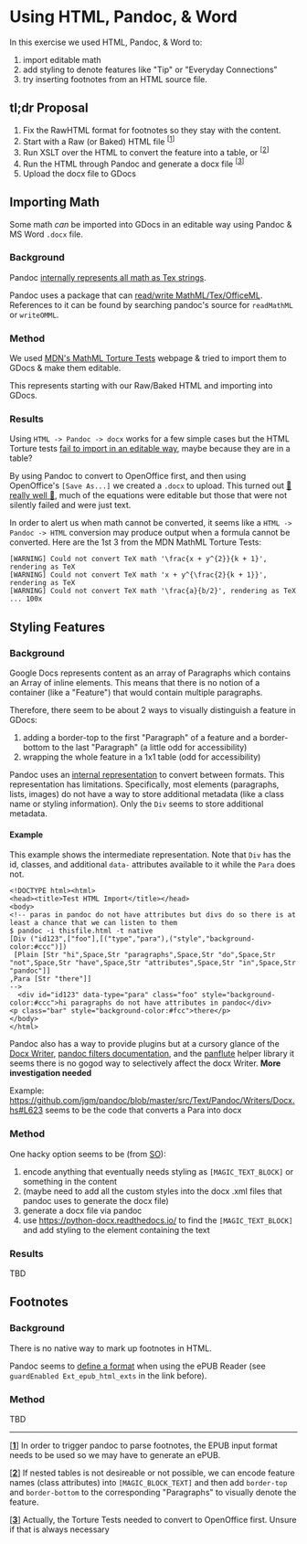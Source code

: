 # Using HTML, Pandoc, & Word

In this exercise we used HTML, Pandoc, & Word to:

1. import editable math
1. add styling to denote features like "Tip" or "Everyday Connections"
1. try inserting footnotes from an HTML source file.


## tl;dr Proposal

1. Fix the RawHTML format for footnotes so they stay with the content.
1. Start with a Raw (or Baked) HTML file <sup id="a1">[[1](#f1)]</sup>
1. Run XSLT over the HTML to convert the feature into a table, or <sup id="a2">[[2](#f2)]</sup>
1. Run the HTML through Pandoc and generate a docx file <sup id="a3">[[3](#f3)]</sup>
1. Upload the docx file to GDocs


## Importing Math

Some math _can_ be imported into GDocs in an editable way using Pandoc & MS Word `.docx` file.

### Background

Pandoc [internally represents all math as Tex strings](https://hackage.haskell.org/package/pandoc-types-1.20/docs/Text-Pandoc-Definition.html#t:Inline).

Pandoc uses a package that can [read/write MathML/Tex/OfficeML](https://github.com/jgm/texmath/blob/master/src/Text/TeXMath.hs). References to it can be found by searching pandoc's source for `readMathML` or `writeOMML`.

### Method

We used [MDN's MathML Torture Tests](https://mdn.mozillademos.org/en-US/docs/Mozilla/MathML_Project/MathML_Torture_Test$samples/MathML_Torture_Test?revision=1506691) webpage & tried to import them to GDocs & make them editable.

This represents starting with our Raw/Baked HTML and importing into GDocs.

### Results

Using `HTML -> Pandoc -> docx` works for a few simple cases but the HTML Torture tests [fail to import in an editable way](https://drive.google.com/drive/u/0/folders/1FKMDFvOCqhHNlaDdgX0uKUmkl2njVk3V), maybe because they are in a table?

By using Pandoc to convert to OpenOffice first, and then using OpenOffice's `[Save As...]` we created a `.docx` to upload. This turned out [:tada: really well :tada:](https://docs.google.com/document/d/1Fa85Hkwt-zLoyc8a1esbgkRQy4PP30IH/edit), much of the equations were editable but those that were not silently failed and were just text.

In order to alert us when math cannot be converted, it seems like a `HTML -> Pandoc -> HTML` conversion may produce output when a formula cannot be converted. Here are the 1st 3 from the MDN MathML Torture Tests:

```
[WARNING] Could not convert TeX math '\frac{x + y^{2}}{k + 1}', rendering as TeX
[WARNING] Could not convert TeX math 'x + y^{\frac{2}{k + 1}}', rendering as TeX
[WARNING] Could not convert TeX math '\frac{a}{b/2}', rendering as TeX
... 100x
```


## Styling Features


### Background

Google Docs represents content as an array of Paragraphs which contains an Array of inline elements.
This means that there is no notion of a container (like a "Feature") that would contain multiple paragraphs.

Therefore, there seem to be about 2 ways to visually distinguish a feature in GDocs:

1. adding a border-top to the first "Paragraph" of a feature and a border-bottom to the last "Paragraph" (a little odd for accessibility)
1. wrapping the whole feature in a 1x1 table (odd for accessibility)


Pandoc uses an [internal representation](https://hackage.haskell.org/package/pandoc-types-1.20/docs/Text-Pandoc-Definition.html#t:Block) to convert between formats.
This representation has limitations.
Specifically, most elements (paragraphs, lists, images) do not have a way to store additional metadata (like a class name or styling information).
Only the `Div` seems to store additional metadata.

#### Example

This example shows the intermediate representation.
Note that `Div` has the id, classes, and additional `data-` attributes available to it while the `Para` does not.

```
<!DOCTYPE html><html>
<head><title>Test HTML Import</title></head>
<body>
<!-- paras in pandoc do not have attributes but divs do so there is at least a chance that we can listen to them 
$ pandoc -i thisfile.html -t native
[Div ("id123",["foo"],[("type","para"),("style","background-color:#ccc")])
 [Plain [Str "hi",Space,Str "paragraphs",Space,Str "do",Space,Str "not",Space,Str "have",Space,Str "attributes",Space,Str "in",Space,Str "pandoc"]]
,Para [Str "there"]]
-->
  <div id="id123" data-type="para" class="foo" style="background-color:#ccc">hi paragraphs do not have attributes in pandoc</div>
<p class="bar" style="background-color:#fcc">there</p>
</body>
</html>
```

Pandoc also has a way to provide plugins but at a cursory glance of the [Docx Writer](https://github.com/jgm/pandoc/blob/master/src/Text/Pandoc/Writers/Docx.hs), [pandoc filters documentation](https://pandoc.org/filters.html), and the [panflute](http://scorreia.com/software/panflute/) helper library it seems there is no gogod way to selectively affect the docx Writer. **More investigation needed**

Example: https://github.com/jgm/pandoc/blob/master/src/Text/Pandoc/Writers/Docx.hs#L623 seems to be the code that converts a Para into docx

### Method

One hacky option seems to be (from [SO](https://stackoverflow.com/a/53561308)):

1. encode anything that eventually needs styling as `[MAGIC_TEXT_BLOCK]` or something in the content
1. (maybe need to add all the custom styles into the docx .xml files that pandoc uses to generate the docx file)
1. generate a docx file via pandoc
1. use https://python-docx.readthedocs.io/ to find the `[MAGIC_TEXT_BLOCK]` and add styling to the element containing the text


### Results

TBD


## Footnotes

### Background

There is no native way to mark up footnotes in HTML.

Pandoc seems to [define a format](https://github.com/jgm/pandoc/blob/master/src/Text/Pandoc/Readers/HTML.hs#L224) when using the ePUB Reader (see `guardEnabled Ext_epub_html_exts` in the link before).

### Method

TBD


---

[<a id="f1" href="#a1"><b>1</b></a>] In order to trigger pandoc to parse footnotes, the EPUB input format needs to be used so we may have to generate an ePUB.

[<a id="f2" href="#a2"><b>2</b></a>] If nested tables is not desireable or not possible, we can encode feature names (class attributes) into `[MAGIC_BLOCK_TEXT]` and then add `border-top` and `border-bottom` to the corresponding "Paragraphs" to visually denote the feature.

[<a id="f3" href="#a3"><b>3</b></a>] Actually, the Torture Tests needed to convert to OpenOffice first. Unsure if that is always necessary
